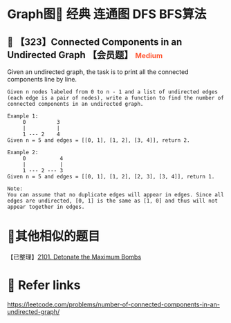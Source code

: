# Graph图🌠 经典 连通图 DFS BFS算法

## 💙 【323】Connected Components in an Undirected Graph 【会员题】 <font size="3" color="#FF5733">Medium</font>

Given an undirected graph, the task is to print all the connected components line by line. 

```
Given n nodes labeled from 0 to n - 1 and a list of undirected edges (each edge is a pair of nodes), write a function to find the number of connected components in an undirected graph.

Example 1:
     0          3
     |          |
     1 --- 2    4
Given n = 5 and edges = [[0, 1], [1, 2], [3, 4]], return 2.

Example 2:
     0           4
     |           |
     1 --- 2 --- 3
Given n = 5 and edges = [[0, 1], [1, 2], [2, 3], [3, 4]], return 1.

Note:
You can assume that no duplicate edges will appear in edges. Since all edges are undirected, [0, 1] is the same as [1, 0] and thus will not appear together in edges.
```







# 📍其他相似的题目

【已整理】[2101. Detonate the Maximum Bombs](https://leetcode.com/problems/detonate-the-maximum-bombs/)

# 🔗 Refer links

https://leetcode.com/problems/number-of-connected-components-in-an-undirected-graph/